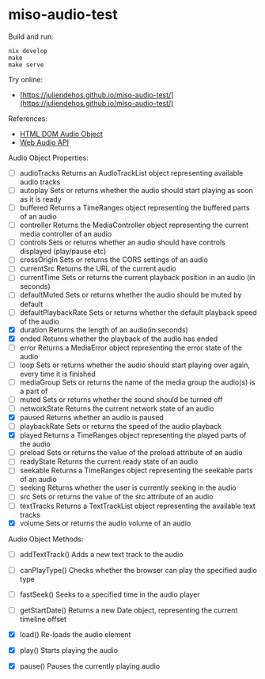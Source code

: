 # miso-audio-test

Build and run:

```
nix develop
make
make serve
```

Try online:

- [https://juliendehos.github.io/miso-audio-test/](https://juliendehos.github.io/miso-audio-test/)

References:

- [HTML DOM Audio Object](https://www.w3schools.com/jsref/dom_obj_audio.asp)
- [Web Audio API](https://developer.mozilla.org/en-US/docs/Web/API/Web_Audio_API)

Audio Object Properties:

- [ ] audioTracks 	        Returns an AudioTrackList object representing available audio tracks
- [ ] autoplay 	            Sets or returns whether the audio should start playing as soon as it is ready
- [ ] buffered 	            Returns a TimeRanges object representing the buffered parts of an audio
- [ ] controller 	        Returns the MediaController object representing the current media controller of an audio
- [ ] controls 	            Sets or returns whether an audio should have controls displayed (play/pause etc)
- [ ] crossOrigin 	        Sets or returns the CORS settings of an audio
- [ ] currentSrc 	        Returns the URL of the current audio
- [ ] currentTime 	        Sets or returns the current playback position in an audio (in seconds)
- [ ] defaultMuted 	        Sets or returns whether the audio should be muted by default
- [ ] defaultPlaybackRate 	Sets or returns whether the default playback speed of the audio
- [x] duration 	            Returns the length of an audio(in seconds)
- [x] ended 	            Returns whether the playback of the audio has ended
- [ ] error 	            Returns a MediaError object representing the error state of the audio
- [ ] loop 	                Sets or returns whether the audio should start playing over again, every time it is finished
- [ ] mediaGroup 	        Sets or returns the name of the media group the audio(s) is a part of
- [ ] muted 	            Sets or returns whether the sound should be turned off
- [ ] networkState 	        Returns the current network state of an audio
- [x] paused 	            Returns whether an audio is paused
- [ ] playbackRate 	        Sets or returns the speed of the audio playback
- [x] played 	            Returns a TimeRanges object representing the played parts of the audio
- [ ] preload 	            Sets or returns the value of the preload attribute of an audio
- [ ] readyState 	        Returns the current ready state of an audio
- [ ] seekable 	            Returns a TimeRanges object representing the seekable parts of an audio
- [ ] seeking 	            Returns whether the user is currently seeking in the audio
- [ ] src 	                Sets or returns the value of the src attribute of an audio
- [ ] textTracks 	        Returns a TextTrackList object representing the available text tracks
- [x] volume 	            Sets or returns the audio volume of an audio

Audio Object Methods:

- [ ] addTextTrack() 	Adds a new text track to the audio
- [ ] canPlayType() 	Checks whether the browser can play the specified audio type
- [ ] fastSeek() 	    Seeks to a specified time in the audio player
- [ ] getStartDate() 	Returns a new Date object, representing the current timeline offset
- [x] load() 	        Re-loads the audio element
- [x] play() 	        Starts playing the audio
- [x] pause() 	        Pauses the currently playing audio

